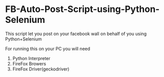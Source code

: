 # FB-Auto-Post-Script-using-Python-Selenium
This script let you post on your facebook wall on behalf of you using Python+Selenium

For running this on your PC you will need 
1. Python Interpreter
2. FireFox Browers
3. FireFox Driver(geckodriver)
